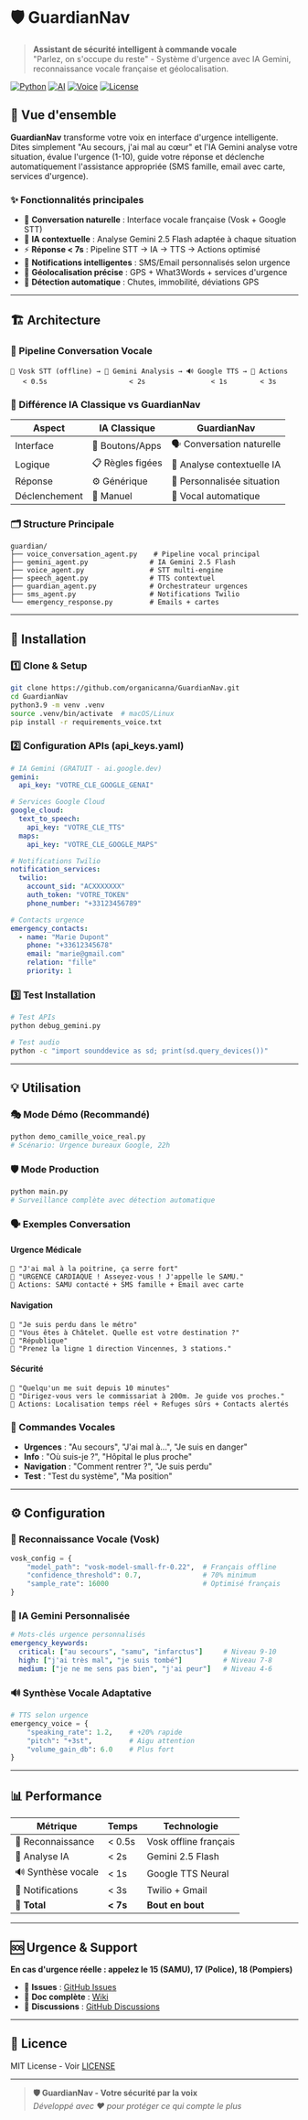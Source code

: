 # 🛡️ GuardianNav
> **Assistant de sécurité intelligent à commande vocale**  
> "Parlez, on s'occupe du reste" - Système d'urgence avec IA Gemini, reconnaissance vocale française et géolocalisation.

[![Python](https://img.shields.io/badge/Python-3.9+-blue.svg)](https://python.org)
[![AI](https://img.shields.io/badge/AI-Google_Gemini_2.5_Flash-green.svg)](https://ai.google.dev/)
[![Voice](https://img.shields.io/badge/Voice-Vosk_French-orange.svg)](https://alphacephei.com/vosk/)
[![License](https://img.shields.io/badge/License-MIT-yellow.svg)](LICENSE)

## 🎯 Vue d'ensemble

**GuardianNav** transforme votre voix en interface d'urgence intelligente. Dites simplement "Au secours, j'ai mal au cœur" et l'IA Gemini analyse votre situation, évalue l'urgence (1-10), guide votre réponse et déclenche automatiquement l'assistance appropriée (SMS famille, email avec carte, services d'urgence).

### ✨ Fonctionnalités principales
- 🎤 **Conversation naturelle** : Interface vocale française (Vosk + Google STT)
- 🤖 **IA contextuelle** : Analyse Gemini 2.5 Flash adaptée à chaque situation  
- ⚡ **Réponse < 7s** : Pipeline STT → IA → TTS → Actions optimisé
- 📱 **Notifications intelligentes** : SMS/Email personnalisés selon urgence
- 📍 **Géolocalisation précise** : GPS + What3Words + services d'urgence
- 🤸 **Détection automatique** : Chutes, immobilité, déviations GPS

---

## 🏗️ Architecture

### 🔄 Pipeline Conversation Vocale
```
🎤 Vosk STT (offline) → 🤖 Gemini Analysis → 🔊 Google TTS → 📱 Actions
   < 0.5s                    < 2s                < 1s        < 3s
```

### 🧠 Différence IA Classique vs GuardianNav
| Aspect | IA Classique | GuardianNav |
|--------|-------------|-------------|
| Interface | 📱 Boutons/Apps | 🗣️ Conversation naturelle |
| Logique | 📋 Règles figées | 🧠 Analyse contextuelle IA |
| Réponse | ⚙️ Générique | 🎯 Personnalisée situation |
| Déclenchement | 🚨 Manuel | 🎤 Vocal automatique |

### 🗂️ Structure Principale
```
guardian/
├── voice_conversation_agent.py    # Pipeline vocal principal
├── gemini_agent.py               # IA Gemini 2.5 Flash  
├── voice_agent.py                # STT multi-engine
├── speech_agent.py               # TTS contextuel
├── guardian_agent.py             # Orchestrateur urgences
├── sms_agent.py                  # Notifications Twilio
└── emergency_response.py         # Emails + cartes
```

---

## 🚀 Installation

### 1️⃣ Clone & Setup
```bash
git clone https://github.com/organicanna/GuardianNav.git
cd GuardianNav
python3.9 -m venv .venv
source .venv/bin/activate  # macOS/Linux
pip install -r requirements_voice.txt
```

### 2️⃣ Configuration APIs (api_keys.yaml)
```yaml
# IA Gemini (GRATUIT - ai.google.dev)
gemini:
  api_key: "VOTRE_CLE_GOOGLE_GENAI"

# Services Google Cloud  
google_cloud:
  text_to_speech:
    api_key: "VOTRE_CLE_TTS"
  maps:
    api_key: "VOTRE_CLE_GOOGLE_MAPS"

# Notifications Twilio
notification_services:
  twilio:
    account_sid: "ACXXXXXXX"
    auth_token: "VOTRE_TOKEN"
    phone_number: "+33123456789"

# Contacts urgence
emergency_contacts:
  - name: "Marie Dupont" 
    phone: "+33612345678"
    email: "marie@gmail.com"
    relation: "fille"
    priority: 1
```

### 3️⃣ Test Installation
```bash
# Test APIs
python debug_gemini.py

# Test audio  
python -c "import sounddevice as sd; print(sd.query_devices())"
```

---

## 💡 Utilisation

### 🎭 Mode Démo (Recommandé)
```bash
python demo_camille_voice_real.py
# Scénario: Urgence bureaux Google, 22h
```

### 🛡️ Mode Production  
```bash
python main.py
# Surveillance complète avec détection automatique
```

### 🗣️ Exemples Conversation

#### Urgence Médicale
```
👤 "J'ai mal à la poitrine, ça serre fort"
🤖 "URGENCE CARDIAQUE ! Asseyez-vous ! J'appelle le SAMU."
📱 Actions: SAMU contacté + SMS famille + Email avec carte
```

#### Navigation
```  
👤 "Je suis perdu dans le métro"
🤖 "Vous êtes à Châtelet. Quelle est votre destination ?"
👤 "République"
🤖 "Prenez la ligne 1 direction Vincennes, 3 stations."
```

#### Sécurité
```
👤 "Quelqu'un me suit depuis 10 minutes"  
🤖 "Dirigez-vous vers le commissariat à 200m. Je guide vos proches."
📍 Actions: Localisation temps réel + Refuges sûrs + Contacts alertés
```

### 🎤 Commandes Vocales
- **Urgences** : "Au secours", "J'ai mal à...", "Je suis en danger"  
- **Info** : "Où suis-je ?", "Hôpital le plus proche"
- **Navigation** : "Comment rentrer ?", "Je suis perdu"
- **Test** : "Test du système", "Ma position"

---

## ⚙️ Configuration

### 🎤 Reconnaissance Vocale (Vosk)
```python
vosk_config = {
    "model_path": "vosk-model-small-fr-0.22",  # Français offline
    "confidence_threshold": 0.7,               # 70% minimum
    "sample_rate": 16000                       # Optimisé français
}
```

### 🤖 IA Gemini Personnalisée
```yaml
# Mots-clés urgence personnalisés
emergency_keywords:
  critical: ["au secours", "samu", "infarctus"]     # Niveau 9-10  
  high: ["j'ai très mal", "je suis tombé"]          # Niveau 7-8
  medium: ["je ne me sens pas bien", "j'ai peur"]   # Niveau 4-6
```

### 🔊 Synthèse Vocale Adaptative
```python
# TTS selon urgence
emergency_voice = {
    "speaking_rate": 1.2,    # +20% rapide
    "pitch": "+3st",         # Aigu attention
    "volume_gain_db": 6.0    # Plus fort
}
```

---

## 📊 Performance

| Métrique | Temps | Technologie |
|----------|-------|-------------|
| 🎤 Reconnaissance | < 0.5s | Vosk offline français |
| 🤖 Analyse IA | < 2s | Gemini 2.5 Flash |
| 🔊 Synthèse vocale | < 1s | Google TTS Neural |
| 📱 Notifications | < 3s | Twilio + Gmail |
| **🎯 Total** | **< 7s** | **Bout en bout** |

---

## 🆘 Urgence & Support

**En cas d'urgence réelle : appelez le 15 (SAMU), 17 (Police), 18 (Pompiers)**

- 🐛 **Issues** : [GitHub Issues](https://github.com/organicanna/GuardianNav/issues)
- 📖 **Doc complète** : [Wiki](https://github.com/organicanna/GuardianNav/wiki)  
- 💬 **Discussions** : [GitHub Discussions](https://github.com/organicanna/GuardianNav/discussions)

---

## 📄 Licence

MIT License - Voir [LICENSE](LICENSE)

---

> **🛡️ GuardianNav - Votre sécurité par la voix**  
> *Développé avec ❤️ pour protéger ce qui compte le plus*